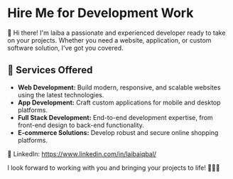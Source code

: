 # Hire Me for Development Work

👋 Hi there! I'm laiba a passionate and experienced developer ready to take on your projects. Whether you need a website, application, or custom software solution, I've got you covered.

## 💼 Services Offered
- **Web Development:** Build modern, responsive, and scalable websites using the latest technologies.
- **App Development:** Craft custom applications for mobile and desktop platforms.
- **Full Stack Development:** End-to-end development expertise, from front-end design to back-end functionality.
- **E-commerce Solutions:** Develop robust and secure online shopping platforms.


📱 LinkedIn: https://www.linkedin.com/in/laibaiqbal/

I look forward to working with you and bringing your projects to life! 👨‍💻🚀
